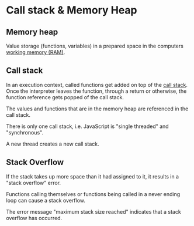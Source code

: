 # Call stack & Memory Heap

## Memory heap

Value storage (functions, variables) in a prepared space in the computers [working memory (RAM)](https://en.wikipedia.org/wiki/Random-access_memory).

## Call stack

In an execution context, called functions get added on top of the [call stack](https://developer.mozilla.org/en-US/docs/Glossary/Call_Stack). Once the interpreter leaves the function, through a return or otherwise, the function reference gets popped of the call stack.

The values and functions that are in the memory heap are referenced in the call stack.

There is only one call stack, i.e. JavaScript is "single threaded" and "synchronous".

A new thread creates a new call stack.

## Stack Overflow

If the stack takes up more space than it had assigned to it, it results in a "stack overflow" error.

Functions calling themselves or functions being called in a never ending loop can cause a stack overflow.

The error message "maximum stack size reached" indicates that a stack overflow has occurred.
